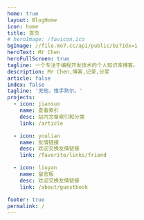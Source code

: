 ```yaml
---
home: true
layout: BlogHome
icon: home
title: 首页
# heroImage: /favicon.ico
bgImage: //file.mo7.cc/api/public/bz?idx=1
heroText: Mr Chen
heroFullScreen: true
tagline: 一个专注于编程开发技术的个人知识库博客。
description: Mr Chen,博客,记录,分享
article: false
index: false
tagline: '无他，惟手熟尔。'
projects:
  - icon: jiansuo
    name: 查看索引
    desc: 站内文章索引和分类
    link: /article

  - icon: youlian
    name: 友情链接
    desc: 欢迎交换友情链接
    link: /favorite/links/friend

  - icon: liuyan
    name: 留言板
    desc: 欢迎交换友情链接
    link: /about/guestbook

footer: true
permalink: /
---
```

